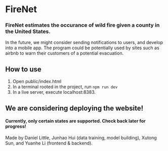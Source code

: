 # FireNet

### FireNet estimates the occurance of wild fire given a county in the United States.
In the future, we might consider sending notifications to users, and develop into a mobile app. The program could be potentially used by sites such as airbnb to warn their customers of a potential evacuation.


## How to use

1. Open public/index.html
2. In a terminal rooted in the project, run `npm run dev`
3. In a live server, execute localhost:8383.

## We are considering deploying the website!

#### Currently, only certain states are supported. Check back later for progress!

Made by Daniel Little, Junhao Hui (data training, model building), Xutong Sun, and Yuanhe Li (frontend & backend).



